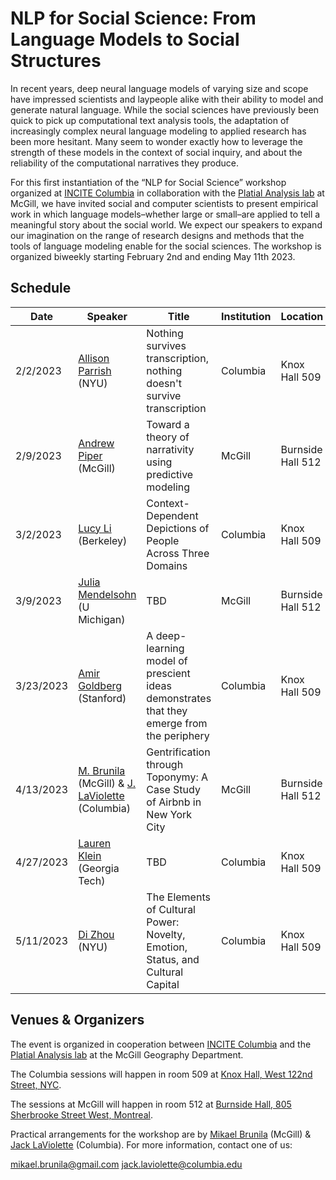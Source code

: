 # NLP for Social Science: From Language Models to Social Structures
 
In recent years, deep neural language models of varying size and scope have impressed scientists and laypeople alike with their ability to model and generate natural language. While the social sciences have previously been quick to pick up computational text analysis tools, the adaptation of increasingly complex neural language modeling to applied research has been more hesitant. Many seem to wonder exactly how to leverage the strength of these models in the context of social inquiry, and about the reliability of the computational narratives they produce.
  
For this first instantiation of the “NLP for Social Science” workshop organized at [INCITE Columbia](https://incite.columbia.edu/) in collaboration with the [Platial Analysis lab](https://platial.science/) at McGill, we have invited social and computer scientists to present empirical work in which language models–whether large or small–are applied to tell a meaningful story about the social world. We expect our speakers to expand our imagination on the range of research designs and methods that the tools of language modeling enable for the social sciences. The workshop is organized biweekly starting February 2nd and ending May 11th 2023.

## Schedule

| Date      | Speaker                                        | Title                                                                                     | Institution | Location          |
| --------- | ---------------------------------------------- | ----------------------------------------------------------------------------------------- | ----------- | ----------------- |
| 2/2/2023  | [Allison Parrish](https://www.decontextualize.com/) (NYU)                          | Nothing survives transcription, nothing doesn't survive transcription                     | Columbia    | Knox Hall 509     |
| 2/9/2023  | [Andrew Piper](https://piperlab.mcgill.ca/) (McGill)                          | Toward a theory of narrativity using predictive modeling                                  | McGill      | Burnside Hall 512 |
| 3/2/2023  | [Lucy Li](https://lucy3.github.io/) (Berkeley)                             | Context-Dependent Depictions of People Across Three Domains                               | Columbia    | Knox Hall 509     |
| 3/9/2023  | [Julia Mendelsohn](https://juliamendelsohn.github.io/) (U Michigan)                  | TBD                                                                                       | McGill      | Burnside Hall 512 |
| 3/23/2023 | [Amir Goldberg](https://www.gsb.stanford.edu/faculty-research/faculty/amir-goldberg) (Stanford)                       | A deep-learning model of prescient ideas demonstrates that they emerge from the periphery | Columbia    | Knox Hall 509     |
| 4/13/2023 | [M. Brunila](https://maybemkl.github.io/) (McGill) & [J. LaViolette](https://incite.columbia.edu/jack-laviolette) (Columbia) | Gentrification through Toponymy: A Case Study of Airbnb in New York City                  | McGill      | Burnside Hall 512 |
| 4/27/2023 | [Lauren Klein](https://lklein.com/) (Georgia Tech)                    | TBD                                                                                       | Columbia    | Knox Hall 509     |
| 5/11/2023 | [Di Zhou](https://di-zhou.github.io/) (NYU)                                  | The Elements of Cultural Power: Novelty, Emotion, Status, and Cultural Capital            | Columbia    | Knox Hall 509     |

## Venues & Organizers 

The event is organized in cooperation between [INCITE Columbia](https://incite.columbia.edu/) and the [Platial Analysis lab](https://platial.science/) at the McGill Geography Department. 

The Columbia sessions will happen in room 509 at [Knox Hall, West 122nd Street, NYC](https://www.google.com/maps/place/Knox+Hall/@40.8119187,-73.963977,17z/data=!3m1!4b1!4m5!3m4!1s0x89c2f64065391e0f:0xd8b97a7ea2f5bf1!8m2!3d40.8119746!4d-73.9617473).

The sessions at McGill will happen in room 512 at [Burnside Hall, 805 Sherbrooke Street West, Montreal](https://www.google.com/maps/place/Burnside+Hall/@45.5046107,-73.5770977,17z/data=!3m1!4b1!4m5!3m4!1s0x4cc91a47aeafb055:0xaf6425f171b21f2c!8m2!3d45.5045891!4d-73.5748647). 

Practical arrangements for the workshop are by [Mikael Brunila](https://maybemkl.github.io/) (McGill) & [Jack LaViolette](https://incite.columbia.edu/jack-laviolette) (Columbia). For more information, contact one of us:

mikael.brunila@gmail.com
jack.laviolette@columbia.edu 

